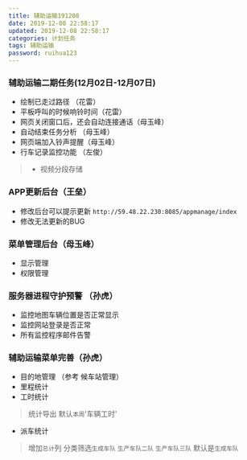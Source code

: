 ```yaml
---
title: 辅助运输191208
date: 2019-12-08 22:58:17
updated: 2019-12-08 22:58:17
categories: 计划任务
tags: 辅助运输
password: ruihua123
---
```


### 辅助运输二期任务(12月02日-12月07日)

* 绘制已走过路径 （花雷）
* 平板呼叫的时候响铃时间（花雷）
* 网页关闭窗口后，还会自动连接通话（母玉峰）
* 自动结束任务分析 （母玉峰）
* 网页端加入铃声提醒（母玉峰）
* 行车记录监控功能 （左俊）
> * 视频分段存储

### APP更新后台（王垒）

* 修改后台可以提示更新
```http://59.48.22.230:8085/appmanage/index```
* 修改无法更新的BUG

### 菜单管理后台（母玉峰）
* 显示管理
* 权限管理

### 服务器进程守护预警 （孙虎）
* 监控地图车辆位置是否正常显示
* 监控网站登录是否正常
* 所有监控程序邮件告警

### 辅助运输菜单完善（孙虎）

* 目的地管理 （参考 候车站管理）
* 里程统计
* 工时统计
> 统计导出
> 默认`本周`'车辆工时'
* 派车统计
> 增加`总计`列
> 分类筛选`生成车队` `生产车队二队` `生产车队三队`
> 默认是`生成车队`
